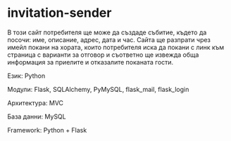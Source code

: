 # invitation-sender

В този сайт потребителя ще може да създаде събитие, където да посочи: име, описание, адрес, дата и час.
Сайта ще разпрати чрез имейл покани на хората, които потребителя иска да покани с линк към страница с варианти за отговор и съответно ще извежда обща информация за приелите и отказалите поканата гости.

Език: Python

Модули: Flask, SQLAlchemy, PyMySQL, flask_mail, flask_login

Архитектура: MVC

База данни: MySQL

Framework: Python + Flask
